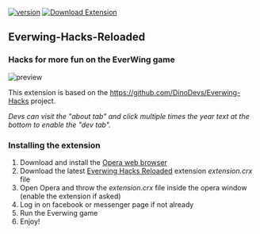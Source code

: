 [![version](https://img.shields.io/badge/Extension%20Version-v2.2.5-green.svg)](https://github.com/0x4754/Everwing-Hacks-Reloaded-Extension/releases/latest)
[![Download Extension](https://img.shields.io/badge/Download-Extension-blue.svg)](https://github.com/0x4754/Everwing-Hacks-Reloaded-Extension/releases/download/v2.2.5/extension_v2.2.5.crx)

## Everwing-Hacks-Reloaded
### Hacks for more fun on the EverWing game


![preview](https://github.com/0x4754/Everwing-Hacks-Reloaded-Extension/blob/master/preview.png)


This extension is based on the https://github.com/DinoDevs/Everwing-Hacks project.

*Devs can visit the "about tab" and click multiple times the year text at the bottom to enable the "dev tab".*

### Installing the extension

1. Download and install the [Opera web browser](https://www.opera.com/)
2. Download the latest [Everwing Hacks Reloaded](https://github.com/0x4754/Everwing-Hacks-Reloaded-Extension/releases/latest) extension *extension.crx* file
3. Open Opera and throw the *extension.crx* file inside the opera window (enable the extension if asked)
4. Log in on facebook or messenger page if not already
5. Run the Everwing game
6. Enjoy!
